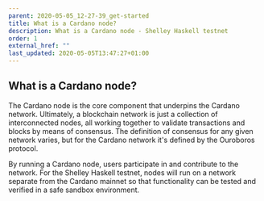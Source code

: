 ```yaml
---
parent: 2020-05-05_12-27-39_get-started
title: What is a Cardano node?
description: What is a Cardano node - Shelley Haskell testnet
order: 1
external_href: ""
last_updated: 2020-05-05T13:47:27+01:00
---
```

## What is a Cardano node?

The Cardano node is the core component that underpins the Cardano network. Ultimately, a blockchain network is just a collection of interconnected nodes, all working together to validate transactions and blocks by means of consensus. The definition of consensus for any given network varies, but for the Cardano network it's defined by the Ouroboros protocol. 

By running a Cardano node, users participate in and contribute to the network. For the Shelley Haskell testnet, nodes will run on a network separate from the Cardano mainnet so that functionality can be tested and verified in a safe sandbox environment.



